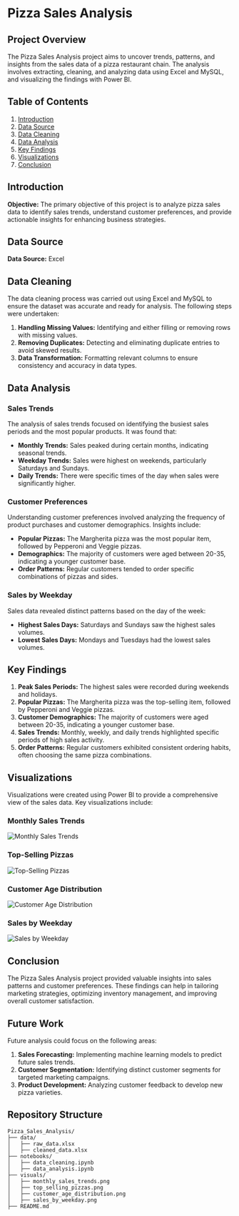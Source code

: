 # Pizza Sales Analysis

## Project Overview

The Pizza Sales Analysis project aims to uncover trends, patterns, and insights from the sales data of a pizza restaurant chain. The analysis involves extracting, cleaning, and analyzing data using Excel and MySQL, and visualizing the findings with Power BI.

## Table of Contents

1. [Introduction](#introduction)
2. [Data Source](#data-source)
3. [Data Cleaning](#data-cleaning)
4. [Data Analysis](#data-analysis)
5. [Key Findings](#key-findings)
6. [Visualizations](#visualizations)
7. [Conclusion](#conclusion)


## Introduction

**Objective:** The primary objective of this project is to analyze pizza sales data to identify sales trends, understand customer preferences, and provide actionable insights for enhancing business strategies.

## Data Source

**Data Source:** Excel

## Data Cleaning

The data cleaning process was carried out using Excel and MySQL to ensure the dataset was accurate and ready for analysis. The following steps were undertaken:

1. **Handling Missing Values:** Identifying and either filling or removing rows with missing values.
2. **Removing Duplicates:** Detecting and eliminating duplicate entries to avoid skewed results.
3. **Data Transformation:** Formatting relevant columns to ensure consistency and accuracy in data types.

## Data Analysis

### Sales Trends

The analysis of sales trends focused on identifying the busiest sales periods and the most popular products. It was found that:

- **Monthly Trends:** Sales peaked during certain months, indicating seasonal trends.
- **Weekday Trends:** Sales were highest on weekends, particularly Saturdays and Sundays.
- **Daily Trends:** There were specific times of the day when sales were significantly higher.

### Customer Preferences

Understanding customer preferences involved analyzing the frequency of product purchases and customer demographics. Insights include:

- **Popular Pizzas:** The Margherita pizza was the most popular item, followed by Pepperoni and Veggie pizzas.
- **Demographics:** The majority of customers were aged between 20-35, indicating a younger customer base.
- **Order Patterns:** Regular customers tended to order specific combinations of pizzas and sides.

### Sales by Weekday

Sales data revealed distinct patterns based on the day of the week:

- **Highest Sales Days:** Saturdays and Sundays saw the highest sales volumes.
- **Lowest Sales Days:** Mondays and Tuesdays had the lowest sales volumes.

## Key Findings

1. **Peak Sales Periods:** The highest sales were recorded during weekends and holidays.
2. **Popular Pizzas:** The Margherita pizza was the top-selling item, followed by Pepperoni and Veggie pizzas.
3. **Customer Demographics:** The majority of customers were aged between 20-35, indicating a younger customer base.
4. **Sales Trends:** Monthly, weekly, and daily trends highlighted specific periods of high sales activity.
5. **Order Patterns:** Regular customers exhibited consistent ordering habits, often choosing the same pizza combinations.

## Visualizations

Visualizations were created using Power BI to provide a comprehensive view of the sales data. Key visualizations include:

### Monthly Sales Trends

![Monthly Sales Trends](path_to_monthly_sales_trends_image)

### Top-Selling Pizzas

![Top-Selling Pizzas](path_to_top_selling_pizzas_image)

### Customer Age Distribution

![Customer Age Distribution](path_to_customer_age_distribution_image)

### Sales by Weekday

![Sales by Weekday](path_to_sales_by_weekday_image)

## Conclusion

The Pizza Sales Analysis project provided valuable insights into sales patterns and customer preferences. These findings can help in tailoring marketing strategies, optimizing inventory management, and improving overall customer satisfaction.

## Future Work

Future analysis could focus on the following areas:

1. **Sales Forecasting:** Implementing machine learning models to predict future sales trends.
2. **Customer Segmentation:** Identifying distinct customer segments for targeted marketing campaigns.
3. **Product Development:** Analyzing customer feedback to develop new pizza varieties.

## Repository Structure

```plaintext
Pizza_Sales_Analysis/
├── data/
│   ├── raw_data.xlsx
│   ├── cleaned_data.xlsx
├── notebooks/
│   ├── data_cleaning.ipynb
│   ├── data_analysis.ipynb
├── visuals/
│   ├── monthly_sales_trends.png
│   ├── top_selling_pizzas.png
│   ├── customer_age_distribution.png
│   ├── sales_by_weekday.png
├── README.md



